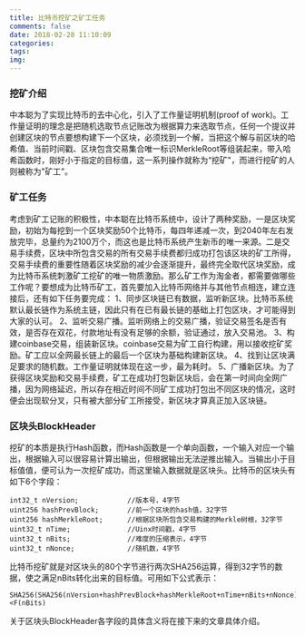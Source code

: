 ```yaml
---
title: 比特币挖矿之矿工任务
comments: false
date: 2018-02-28 11:10:09
categories:
tags:
img:
---
```


### 挖矿介绍
中本聪为了实现比特币的去中心化，引入了工作量证明机制(proof of work)。工作量证明的理念是把随机选取节点记账改为根据算力来选取节点，任何一个提议并创建区块的节点要想构建下一个区块，必须找到一个解，当把这个解与前区块的哈希值、当前时间戳、区块包含交易集合唯一标识MerkleRoot等组装起来，带入哈希函数时，刚好小于指定的目标值，这一系列操作就称为“挖矿"，而进行挖矿的人则被称为"矿工"。

### 矿工任务
考虑到矿工记账的积极性，中本聪在比特币系统中，设计了两种奖励，一是区块奖励，初始为每挖到一个区块奖励50个比特币，每四年递减一次，到2040年左右发放完毕，总量约为2100万个，而这也是比特币系统产生新币的唯一来源。二是交易手续费，区块中所包含交易的所有交易手续费都归成功打包该区块的矿工所得，交易手续费的重要性随着区块奖励的减少会逐渐提升，最终完全取代区块奖励，成为比特币系统刺激矿工挖矿的唯一物质激励。那么矿工作为淘金者，都需要做哪些工作呢？要想成为比特币矿工，首先要加入比特币网络并与其他节点相连，建立连接后，还有如下任务要完成：
1、同步区块链已有数据，监听新区块。比特币系统默认最长链作为系统主链，因此只有在已有最长链的基础上打包区块，才可能得到大家的认可。
2、监听交易广播。监听网络上的交易广播，验证交易签名是否有效，是否存在双花，付款地址有没有足够的余额，验证通过，放入交易池。
3、构建coinbase交易，组装新区块。coinbase交易为矿工自行构建，用以接收挖矿奖励。矿工应以全网最长链上的最后一个区块为基础构建新区块。
4、找到让区块满足要求的随机数。工作量证明就体现在这一步，最为耗时。
5、广播新区块。为了获得区块奖励和交易手续费，矿工在成功打包新区块后，会在第一时间向全网广播，因为网络延迟，所以存在相近时间不同矿工成功打包出不同区块的情况，这时便会出现软分叉，只有被大部分矿工所接受，新区块才算真正加入区块链。

### 区块头BlockHeader
挖矿的本质是执行Hash函数，而Hash函数是一个单向函数，一个输入对应一个输出，根据输入可以很容易计算出输出，但根据输出无法逆推出输入。当输出小于目标值值，便可认为一次挖矿成功，而这里输入数据就是区块头。比特币的区块头有如下6个字段：
```
int32_t nVersion;            //版本号，4字节
uint256 hashPrevBlock;       //前一个区块的hash值，32字节
uint256 hashMerkleRoot;      //根据区块所包含交易构建的Merkle树根，32字节
uint32_t nTime;              //Uinx时间戳，4字节
uint32_t nBits;              //难度的压缩表示，4字节
uint32_t nNonce;             //随机数，4字节
```
比特币挖矿就是对区块头的80个字节进行两次SHA256运算，得到32字节的数据，使之满足nBits转化出来的目标值。可用如下公式表示：
```
SHA256(SHA256(nVersion+hashPrevBlock+hashMerkleRoot+nTime+nBits+nNonce))<F(nBits)
```
关于区块头BlockHeader各字段的具体含义将在接下来的文章具体介绍。
